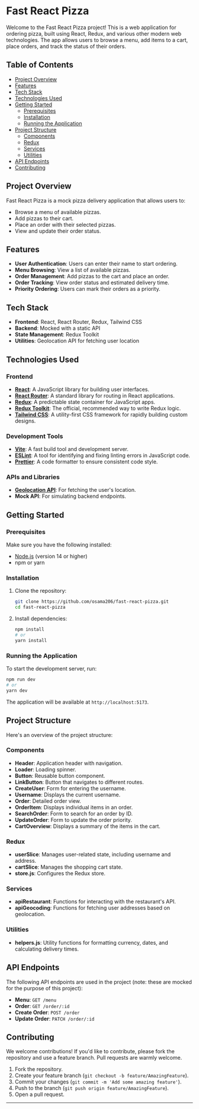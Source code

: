 # Fast React Pizza

Welcome to the Fast React Pizza project! This is a web application for ordering pizza, built using React, Redux, and various other modern web technologies. The app allows users to browse a menu, add items to a cart, place orders, and track the status of their orders.

## Table of Contents

- [Project Overview](#project-overview)
- [Features](#features)
- [Tech Stack](#tech-stack)
- [Technologies Used](#technologies-used)
- [Getting Started](#getting-started)
  - [Prerequisites](#prerequisites)
  - [Installation](#installation)
  - [Running the Application](#running-the-application)
- [Project Structure](#project-structure)
  - [Components](#components)
  - [Redux](#redux)
  - [Services](#services)
  - [Utilities](#utilities)
- [API Endpoints](#api-endpoints)
- [Contributing](#contributing)

## Project Overview

Fast React Pizza is a mock pizza delivery application that allows users to:

- Browse a menu of available pizzas.
- Add pizzas to their cart.
- Place an order with their selected pizzas.
- View and update their order status.

## Features

- **User Authentication**: Users can enter their name to start ordering.
- **Menu Browsing**: View a list of available pizzas.
- **Order Management**: Add pizzas to the cart and place an order.
- **Order Tracking**: View order status and estimated delivery time.
- **Priority Ordering**: Users can mark their orders as a priority.

## Tech Stack

- **Frontend**: React, React Router, Redux, Tailwind CSS
- **Backend**: Mocked with a static API
- **State Management**: Redux Toolkit
- **Utilities**: Geolocation API for fetching user location

## Technologies Used

### Frontend

- **[React](https://reactjs.org/)**: A JavaScript library for building user interfaces.
- **[React Router](https://reactrouter.com/)**: A standard library for routing in React applications.
- **[Redux](https://redux.js.org/)**: A predictable state container for JavaScript apps.
- **[Redux Toolkit](https://redux-toolkit.js.org/)**: The official, recommended way to write Redux logic.
- **[Tailwind CSS](https://tailwindcss.com/)**: A utility-first CSS framework for rapidly building custom designs.

### Development Tools

- **[Vite](https://vitejs.dev/)**: A fast build tool and development server.
- **[ESLint](https://eslint.org/)**: A tool for identifying and fixing linting errors in JavaScript code.
- **[Prettier](https://prettier.io/)**: A code formatter to ensure consistent code style.

### APIs and Libraries

- **[Geolocation API](https://developer.mozilla.org/en-US/docs/Web/API/Geolocation_API)**: For fetching the user's location.
- **Mock API**: For simulating backend endpoints.

## Getting Started

### Prerequisites

Make sure you have the following installed:

- [Node.js](https://nodejs.org/) (version 14 or higher)
- npm or yarn

### Installation

1. Clone the repository:
   ```sh
   git clone https://github.com/osama206/fast-react-pizza.git
   cd fast-react-pizza
   ```

2. Install dependencies:
   ```sh
   npm install
   # or
   yarn install
   ```

### Running the Application

To start the development server, run:
```sh
npm run dev
# or
yarn dev
```

The application will be available at `http://localhost:5173`.

## Project Structure

Here's an overview of the project structure:

### Components

- **Header**: Application header with navigation.
- **Loader**: Loading spinner.
- **Button**: Reusable button component.
- **LinkButton**: Button that navigates to different routes.
- **CreateUser**: Form for entering the username.
- **Username**: Displays the current username.
- **Order**: Detailed order view.
- **OrderItem**: Displays individual items in an order.
- **SearchOrder**: Form to search for an order by ID.
- **UpdateOrder**: Form to update the order priority.
- **CartOverview**: Displays a summary of the items in the cart.

### Redux

- **userSlice**: Manages user-related state, including username and address.
- **cartSlice**: Manages the shopping cart state.
- **store.js**: Configures the Redux store.

### Services

- **apiRestaurant**: Functions for interacting with the restaurant's API.
- **apiGeocoding**: Functions for fetching user addresses based on geolocation.

### Utilities

- **helpers.js**: Utility functions for formatting currency, dates, and calculating delivery times.

## API Endpoints

The following API endpoints are used in the project (note: these are mocked for the purpose of this project):

- **Menu**: `GET /menu`
- **Order**: `GET /order/:id`
- **Create Order**: `POST /order`
- **Update Order**: `PATCH /order/:id`

## Contributing

We welcome contributions! If you'd like to contribute, please fork the repository and use a feature branch. Pull requests are warmly welcome.

1. Fork the repository.
2. Create your feature branch (`git checkout -b feature/AmazingFeature`).
3. Commit your changes (`git commit -m 'Add some amazing feature'`).
4. Push to the branch (`git push origin feature/AmazingFeature`).
5. Open a pull request.

---
